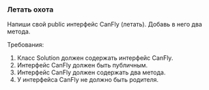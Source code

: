 
### Летать охота

Напиши свой public интерфейс CanFly (летать). Добавь в него два метода.


Требования:
1.	Класс Solution должен содержать интерфейс CanFly.
2.	Интерфейс CanFly должен быть публичным.
3.	Интерфейс CanFly должен содержать два метода.
4.	У интерфейса CanFly не должно быть родителя.


